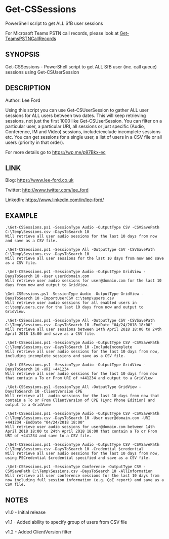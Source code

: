 # Get-CSSessions
PowerShell script to get ALL SfB user sessions

For Microsoft Teams PSTN call records, please look at [Get-TeamsPSTNCallRecords](https://github.com/leeford/Get-TeamsPSTNCallRecords)

## SYNOPSIS
 
Get-CSSessions - PowerShell script to get ALL SfB user (inc. call queue) sessions using Get-CSUserSession
 
## DESCRIPTION

Author: Lee Ford

Using this script you can use Get-CSUserSession to gather ALL user sessions for ALL users between two dates. This will keep retrieving sessions, not just the first 1000 like Get-CSUserSession. You can filter on a particular user, a particular URI, all sessions or just specific (Audio, Conference, IM and Video) sessions, include/exclude incomplete sessions etc. You can get sessions for a single user, a list of users in a CSV file or all users (priority in that order).
   
For more details go to https://wp.me/p97Bkx-ec

## LINK

Blog: https://www.lee-ford.co.uk

Twitter: http://www.twitter.com/lee_ford

LinkedIn: https://www.linkedin.com/in/lee-ford/
 
## EXAMPLE
   
	.\Get-CSSessions.ps1 -SessionType Audio -OutputType CSV -CSVSavePath C:\Temp\Sessions.csv -DaysToSearch 10
    Will retrieve all user audio sessions for the last 10 days from now and save as a CSV file.

    .\Get-CSSessions.ps1 -SessionType All -OutputType CSV -CSVSavePath C:\Temp\Sessions.csv -DaysToSearch 10
    Will retrieve all user sessions for the last 10 days from now and save as a CSV file.

    .\Get-CSSessions.ps1 -SessionType Audio -OutputType GridView -DaysToSearch 10 -User user@domain.com
    Will retrieve user audio sessions for user@domain.com for the last 10 days from now and output to GridView.

    \Get-CSSessions.ps1 -SessionType Audio -OutputType GridView -DaysToSearch 10 -ImportUserCSV c:\temp\users.csv
    Will retrieve user audio sessions for all enabled users in c:\temp\users.csv for the last 10 days from now and output to GridView.

    .\Get-CSSessions.ps1 -SessionType All -OutputType CSV -CSVSavePath C:\Temp\Sessions.csv -DaysToSearch 10 -EndDate "04/24/2018 18:00"
    Will retrieve all user sessions between 14th April 2018 18:00 to 24th April 2018 18:00 and save as a CSV file.
    
    .\Get-CSSessions.ps1 -SessionType Audio -OutputType CSV -CSVSavePath C:\Temp\Sessions.csv -DaysToSearch 10 -IncludeIncomplete
    Will retrieve all user audio sessions for the last 10 days from now, including incomplete sessions and save as a CSV file.

    .\Get-CSSessions.ps1 -SessionType Audio -OutputType GridView -DaysToSearch 10 -URI +441234
    Will retrieve all user audio sessions for the last 10 days from now that contain a To or From URI of +441234 and output to a GridView

    .\Get-CSSessions.ps1 -SessionType All -OutputType GridView -DaysToSearch 10 -ClientVersion CPE
    Will retrieve all  audio sessions for the last 10 days from now that contain a To or From ClientVersion of CPE (Lync Phone Edition) and output to a GridView

    .\Get-CSSessions.ps1 -SessionType Audio -OutputType CSV -CSVSavePath C:\Temp\Sessions.csv -DaysToSearch 10 -User user@domain.com -URI +441234 -EndDate "04/24/2018 18:00"
    Will retrieve user audio sessions for user@domain.com between 14th April 2018 18:00 to 24th April 2018 18:00 that contain a To or From URI of +441234 and save to a CSV file.

    .\Get-CSSessions.ps1 -SessionType Audio -OutputType CSV -CSVSavePath C:\Temp\Sessions.csv -DaysToSearch 10 -Credential $credential
    Will retrieve all user audio sessions for the last 10 days from now, using PSCredential $credential specified and save as a CSV file.

    .\Get-CSSessions.ps1 -SessionType Conference -OutputType CSV -CSVSavePath C:\Temp\Sessions.csv -DaysToSearch 10 -AllInformation
    Will retrieve all user conference sessions for the last 10 days from now including full session information (e.g. QoE report) and save as a CSV file.


## NOTES
v1.0 - Initial release

v1.1 - Added ability to specify group of users from CSV file

v1.2 - Added ClientVersion filter
